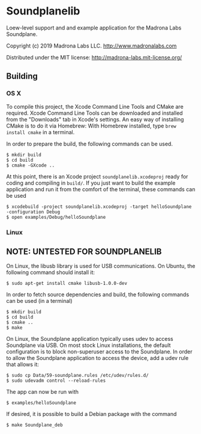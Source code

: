 # Soundplanelib	

Loew-level support and and example application for the Madrona Labs Soundplane.

Copyright (c) 2019 Madrona Labs LLC. http://www.madronalabs.com

Distributed under the MIT license: http://madrona-labs.mit-license.org/

## Building

### OS X

To compile this project, the Xcode Command Line Tools and CMake are required.
Xcode Command Line Tools can be downloaded and installed from the "Downloads"
tab in Xcode's settings. An easy way of installing CMake is to do it via
Homebrew: With Homebrew installed, type `brew install cmake` in a terminal.

In order to prepare the build, the following commands can be used. 

    $ mkdir build
    $ cd build
    $ cmake -GXcode ..


At this point, there is an Xcode project `soundplanelib.xcodeproj` ready for coding
and compiling in `build/`. If you just want to build the example application and run it
from the comfort of the terminal, these commands can be used

    $ xcodebuild -project soundplanelib.xcodeproj -target helloSoundplane -configuration Debug
    $ open examples/Debug/helloSoundplane

### Linux

## NOTE: UNTESTED FOR SOUNDPLANELIB

On Linux, the libusb library is used for USB communications. On Ubuntu, the following 
command should install it:

    $ sudo apt-get install cmake libusb-1.0.0-dev 

In order to fetch source dependencies and build, the following commands can be
used (in a terminal)

    $ mkdir build
    $ cd build
    $ cmake ..
    $ make

On Linux, the Soundplane application typically uses udev to access Soundplane
via USB. On most stock Linux installations, the default configuration is to block
non-superuser access to the Soundplane. In order to allow the Soundplane
application to access the device, add a udev rule that allows it:

    $ sudo cp Data/59-soundplane.rules /etc/udev/rules.d/
    $ sudo udevadm control --reload-rules

The app can now be run with

    $ examples/helloSoundplane

If desired, it is possible to build a Debian package with the command

    $ make Soundplane_deb
